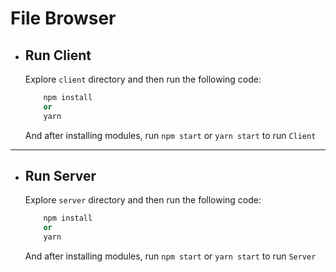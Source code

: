 # File Browser

- ## Run Client

    Explore `client` directory and then run the following code:
    ```ruby
        npm install
        or 
        yarn
    ```
    And after installing modules, run `npm start` or `yarn start` to run `Client`
<hr />

- ## Run Server

    Explore `server` directory and then run the following code:
    ```ruby
        npm install
        or 
        yarn
    ```
    And after installing modules, run `npm start` or `yarn start` to run `Server`
